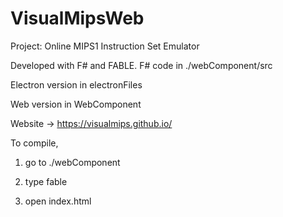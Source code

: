 # VisualMipsWeb


Project: Online MIPS1 Instruction Set Emulator

Developed with F# and FABLE. F# code in ./webComponent/src

Electron version in electronFiles

Web version in WebComponent

Website -> https://visualmips.github.io/


To compile, 

1. go to ./webComponent

2. type fable

3. open index.html
